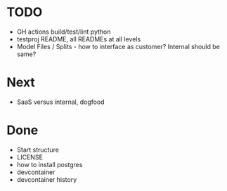 # TODO

- GH actions build/test/lint python
- testproj README, all READMEs at all levels
- Model Files / Splits - how to interface as customer? Internal should be same?

# Next

- SaaS versus internal, dogfood

# Done

- Start structure
- LICENSE
- how to install postgres
- devcontainer
- devcontainer history
